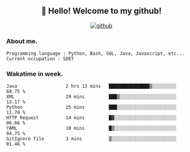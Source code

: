 <h2 align="center">👋 Hello! Welcome to my github! </h2>
<p align="center">
  <a href="https://github.com/usergwen"><img src="https://img.shields.io/badge/GitHub-24292e" alt="github"></a>
</p>

### About me.

```Plain Text
Programming language : Python, Bash, SQL, Java, Javascript, etc...
Current occupation : SDET
```
### Wakatime in week.

<!--START_SECTION:waka-->

```text
Java                  2 hrs 13 mins   ███████████████▒░░░░░░░░░   60.75 %
XML                   29 mins         ███▒░░░░░░░░░░░░░░░░░░░░░   13.17 %
Python                25 mins         ███░░░░░░░░░░░░░░░░░░░░░░   11.70 %
HTTP Request          14 mins         █▓░░░░░░░░░░░░░░░░░░░░░░░   06.66 %
YAML                  10 mins         █▒░░░░░░░░░░░░░░░░░░░░░░░   04.75 %
GitIgnore file        3 mins          ▒░░░░░░░░░░░░░░░░░░░░░░░░   01.46 %
```

<!--END_SECTION:waka-->
